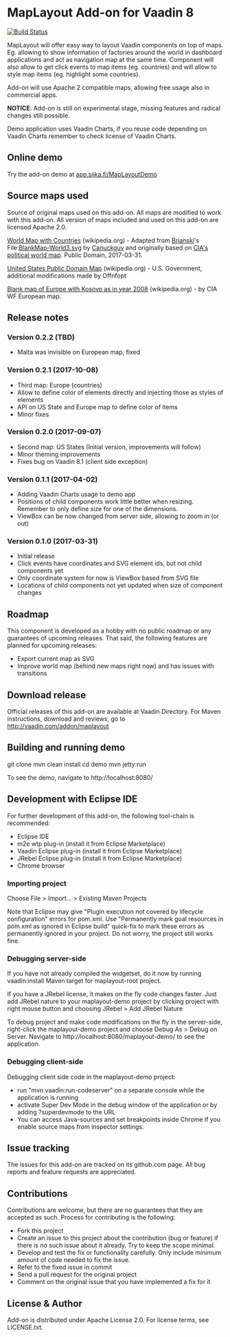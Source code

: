 # MapLayout Add-on for Vaadin 8

[![Build Status](https://epic.siika.fi/jenkins/job/MapLayout%20(Vaadin)/badge/icon)](https://epic.siika.fi/jenkins/job/MapLayout%20(Vaadin)/)

MapLayout will offer easy way to layout Vaadin components on top of maps. Eg. allowing to show information of factories around the world in dashboard applications and act as navigation map at the same time. Component will also allow to get click events to map items (eg. countries) and will allow to style map items (eg. highlight some countries).

Add-on will use Apache 2 compatible maps, allowing free usage also in commercial apps.

**NOTICE**: Add-on is still on experimental stage, missing features and radical changes still possible.

Demo application uses Vaadin Charts, if you reuse code depending on Vaadin Charts remember to check license of Vaadin Charts.

## Online demo

Try the add-on demo at [app.siika.fi/MapLayoutDemo](http://app.siika.fi/MapLayoutDemo)

## Source maps used

Source of original maps used on this add-on. All maps are modified to work with this
add-on. All version of maps included and used on this add-on are licensed Apache 2.0.

[World Map with Countries](https://commons.wikimedia.org/wiki/File:BlankMap-World6.svg) (wikipedia.org) - Adapted from [Brianski](https://en.wikipedia.org/wiki/User:Brianski)'s File:[BlankMap-World3.svg](https://en.wikipedia.org/wiki/File:BlankMap-World3.svg) by [Canuckguy](https://en.wikipedia.org/wiki/User:Canuckguy) and originally based on [CIA's political world map](https://www.cia.gov/library/publications/the-world-factbook/docs/refmaps.html). Public Domain, 2017-03-31.

[United States Public Domain Map](https://commons.wikimedia.org/wiki/File:United_States_Public_Domain_Map.svg) (wikipedia.org) - U.S. Government, additional modifications made by Offnfopt 

[Blank map of Europe with Kosovo as in year 2008](https://commons.wikimedia.org/wiki/Category:SVG_maps_of_Europe#/media/File:Blank_political_map_Europe_in_2008_WF_(with_Kosovo).svg) (wikipedia.org) - by CIA WF European map.

## Release notes

### Version 0.2.2 (TBD)
- Malta was invisible on European map, fixed

### Version 0.2.1 (2017-10-08)
- Third map: Europe (countries)
- Allow to define color of elements directly and injecting those as styles of elements
- API on US State and Europe map to define color of items
- Minor fixes

### Version 0.2.0 (2017-09-07)
- Second map: US States (Initial version, improvements will follow)
- Minor theming improvements
- Fixes bug on Vaadin 8.1 (client side exception)

### Version 0.1.1 (2017-04-02)
- Adding Vaadin Charts usage to demo app
- Positions of child components work little better when resizing. Remember to only define size for one of the dimensions.
- ViewBox can be now changed from server side, allowing to zoom in (or out)

### Version 0.1.0 (2017-03-31)
- Initial release
- Click events have coordinates and SVG element ids, but not child components yet
- Only coordinate system for now is ViewBox based from SVG file
- Locations of child components not yet updated when size of component changes

## Roadmap

This component is developed as a hobby with no public roadmap or any guarantees of upcoming releases. That said, the following features are planned for upcoming releases:
- Export current map as SVG
- Improve world map (behind new maps right now) and has issues with transitions

## Download release

Official releases of this add-on are available at Vaadin Directory. For Maven instructions, download and reviews, go to http://vaadin.com/addon/maplayout

## Building and running demo

git clone <url of the MyComponent repository>
mvn clean install
cd demo
mvn jetty:run

To see the demo, navigate to http://localhost:8080/

## Development with Eclipse IDE

For further development of this add-on, the following tool-chain is recommended:
- Eclipse IDE
- m2e wtp plug-in (install it from Eclipse Marketplace)
- Vaadin Eclipse plug-in (install it from Eclipse Marketplace)
- JRebel Eclipse plug-in (install it from Eclipse Marketplace)
- Chrome browser

### Importing project

Choose File > Import... > Existing Maven Projects

Note that Eclipse may give "Plugin execution not covered by lifecycle configuration" errors for pom.xml. Use "Permanently mark goal resources in pom.xml as ignored in Eclipse build" quick-fix to mark these errors as permanently ignored in your project. Do not worry, the project still works fine. 

### Debugging server-side

If you have not already compiled the widgetset, do it now by running vaadin:install Maven target for maplayout-root project.

If you have a JRebel license, it makes on the fly code changes faster. Just add JRebel nature to your maplayout-demo project by clicking project with right mouse button and choosing JRebel > Add JRebel Nature

To debug project and make code modifications on the fly in the server-side, right-click the maplayout-demo project and choose Debug As > Debug on Server. Navigate to http://localhost:8080/maplayout-demo/ to see the application.

### Debugging client-side

Debugging client side code in the maplayout-demo project:
  - run "mvn vaadin:run-codeserver" on a separate console while the application is running
  - activate Super Dev Mode in the debug window of the application or by adding ?superdevmode to the URL
  - You can access Java-sources and set breakpoints inside Chrome if you enable source maps from inspector settings.


## Issue tracking

The issues for this add-on are tracked on its github.com page. All bug reports and feature requests are appreciated. 

## Contributions

Contributions are welcome, but there are no guarantees that they are accepted as such. Process for contributing is the following:
- Fork this project
- Create an issue to this project about the contribution (bug or feature) if there is no such issue about it already. Try to keep the scope minimal.
- Develop and test the fix or functionality carefully. Only include minimum amount of code needed to fix the issue.
- Refer to the fixed issue in commit
- Send a pull request for the original project
- Comment on the original issue that you have implemented a fix for it

## License & Author

Add-on is distributed under Apache License 2.0. For license terms, see LICENSE.txt.
